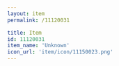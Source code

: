 ```yaml
---
layout: item
permalink: /11120031

title: Item
id: 11120031
item_name: 'Unknown'
icon_url: 'item/icon/11150023.png'
---
```

